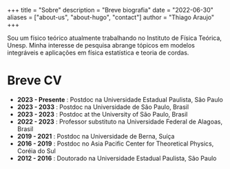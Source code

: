+++
title = "Sobre"
description = "Breve biografia"
date = "2022-06-30"
aliases = ["about-us", "about-hugo", "contact"]
author = "Thiago Araujo"
+++

Sou um físico teórico atualmente trabalhando no Instituto de Física
Teórica, Unesp.  Minha interesse de pesquisa abrange tópicos em
modelos integráveis e aplicações em física estatística e teoria de
cordas.

# Breve CV

  + __2023 - Presente__ : Postdoc na Universidade Estadual Paulista, São Paulo
  + __2023 - 2033__ : Postdoc na Universidade de São Paulo, Brasil 
  + __2023 - 2023__ : Postdoc at the University of São Paulo, Brasil
  + __2022 - 2023__ : Professor substituto na Universidade Federal de Alagoas, Brasil
  + __2019 - 2021__ : Postdoc na Universidade de Berna, Suíça
  + __2016 - 2019__ : Postdoc no Asia Pacific Center for Theoretical Physics, Coréia do Sul
  + __2012 - 2016__ : Doutorado na Universidade Estadual Paulista, São Paulo
